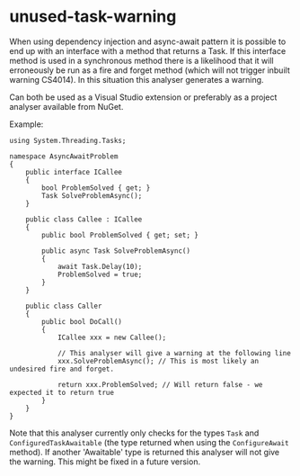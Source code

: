# unused-task-warning
When using dependency injection and async-await pattern it is possible to end up with an interface with a method that returns a Task. If this interface method is used in a synchronous method there is a likelihood that it will erroneously be run as a fire and forget method (which will not trigger inbuilt warning CS4014). In this situation this analyser generates a warning.

Can both be used as a Visual Studio extension or preferably as a project analyser available from NuGet.

Example:

	using System.Threading.Tasks;

	namespace AsyncAwaitProblem
	{
		public interface ICallee
		{
			bool ProblemSolved { get; }
			Task SolveProblemAsync();
		}

		public class Callee : ICallee
		{
			public bool ProblemSolved { get; set; }

			public async Task SolveProblemAsync()
			{
				await Task.Delay(10);
				ProblemSolved = true;
			}
		}
		
		public class Caller
		{
			public bool DoCall()
			{
				ICallee xxx = new Callee();
	
				// This analyser will give a warning at the following line
				xxx.SolveProblemAsync(); // This is most likely an undesired fire and forget. 
	
				return xxx.ProblemSolved; // Will return false - we expected it to return true
			}
		}
	}


Note that this analyser currently only checks for the types `Task` and `ConfiguredTaskAwaitable` (the type returned when using the `ConfigureAwait` method). If another 'Awaitable' type is returned this analyser will not give the warning. This might be fixed in a future version.